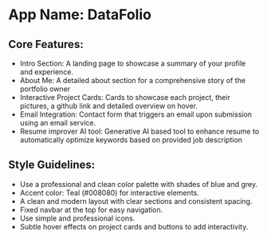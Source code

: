 # **App Name**: DataFolio

## Core Features:

- Intro Section: A landing page to showcase a summary of your profile and experience.
- About Me: A detailed about section for a comprehensive story of the portfolio owner
- Interactive Project Cards: Cards to showcase each project, their pictures, a github link and detailed overview on hover.
- Email Integration: Contact form that triggers an email upon submission using an email service.
- Resume improver AI tool: Generative AI based tool to enhance resume to automatically optimize keywords based on provided job description

## Style Guidelines:

- Use a professional and clean color palette with shades of blue and grey.
- Accent color: Teal (#008080) for interactive elements.
- A clean and modern layout with clear sections and consistent spacing.
- Fixed navbar at the top for easy navigation.
- Use simple and professional icons.
- Subtle hover effects on project cards and buttons to add interactivity.